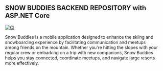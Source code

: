 ## SNOW BUDDIES BACKEND REPOSITORY with ASP.NET Core

[![CI](https://github.com/Snow-Buddies-App/snow-buddies/actions/workflows/ci.yaml/badge.svg)](https://github.com/Snow-Buddies-App/snow-buddies/actions/workflows/ci.yaml)

Snow Buddies is a mobile application designed to enhance the skiing and snowboarding experience by facilitating communication and meetups among friends on the mountain. Whether you're hitting the slopes with your regular crew or embarking on a trip with new companions, Snow Buddies helps you stay connected, coordinate meetups, and navigate large resorts more effectively.